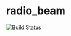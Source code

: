 radio_beam
==========

[![Build Status](https://travis-ci.org/radio-astro-tools/radio_beam.svg?branch=master)](https://travis-ci.org/radio-astro-tools/radio_beam)